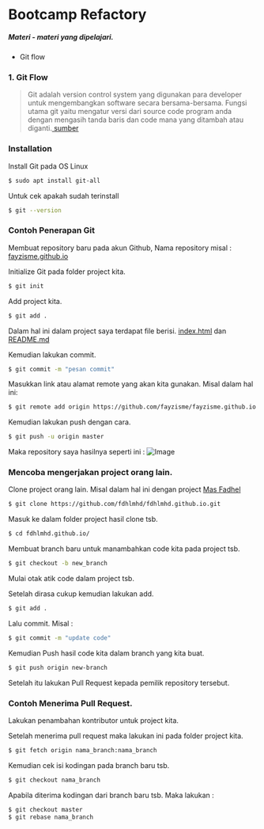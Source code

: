 # Bootcamp Refactory

##### Materi - materi yang dipelajari.
  - Git flow
 
### 1. Git Flow
> Git adalah version control system yang digunakan para developer untuk mengembangkan software secara bersama-bersama. Fungsi utama git yaitu mengatur versi dari source code program anda dengan mengasih tanda baris dan code mana yang ditambah atau diganti.[ sumber](https://idcloudhost.com/pengertian-dan-manfaat-git-bagi-developer/)


### Installation

Install Git pada OS Linux
```sh
$ sudo apt install git-all
```
Untuk cek apakah sudah terinstall 
```sh
$ git --version
```

### Contoh Penerapan Git

Membuat repository baru pada akun Github,
Nama repository misal : [fayzisme.github.io](https://github.com/fayzisme/fayzisme.github.io)

Initialize Git pada folder project kita.
```sh
$ git init
```
Add project kita.
```sh
$ git add .
```
Dalam hal ini dalam project saya terdapat file berisi.
[index.html]() dan [README.md]() 

Kemudian lakukan commit.
```sh
$ git commit -m "pesan commit"
```
Masukkan link atau alamat remote yang akan kita gunakan.
Misal dalam hal ini:
```sh
$ git remote add origin https://github.com/fayzisme/fayzisme.github.io.git
```
Kemudian lakukan push dengan cara.
```sh
$ git push -u origin master
```
Maka repository saya hasilnya seperti ini :
![Image]()

### Mencoba mengerjakan project orang lain.

Clone project orang lain.
Misal dalam hal ini dengan project [Mas Fadhel](https://github.com/fdhlmhd)
```sh
$ git clone https://github.com/fdhlmhd/fdhlmhd.github.io.git
```

Masuk ke dalam folder project hasil clone tsb.
```sh
$ cd fdhlmhd.github.io/
```
Membuat branch baru untuk manambahkan code kita pada project tsb.
```sh
$ git checkout -b new_branch
```
Mulai otak atik code dalam project tsb.

Setelah dirasa cukup kemudian lakukan add.
```sh
$ git add .
```
Lalu commit.
Misal :
```sh
$ git commit -m "update code"
```
Kemudian Push hasil code kita dalam branch yang kita buat.
```sh
$ git push origin new-branch
```
Setelah itu lakukan Pull Request kepada pemilik repository tersebut.

### Contoh Menerima Pull Request.

Lakukan penambahan kontributor untuk project kita.

Setelah menerima pull request maka lakukan ini pada folder project kita.
```sh
$ git fetch origin nama_branch:nama_branch
```
Kemudian cek isi kodingan pada branch baru tsb.
```sh
$ git checkout nama_branch
```
 Apabila diterima kodingan dari branch baru tsb.
 Maka lakukan : 
 ```sh
$ git checkout master
$ git rebase nama_branch
```
